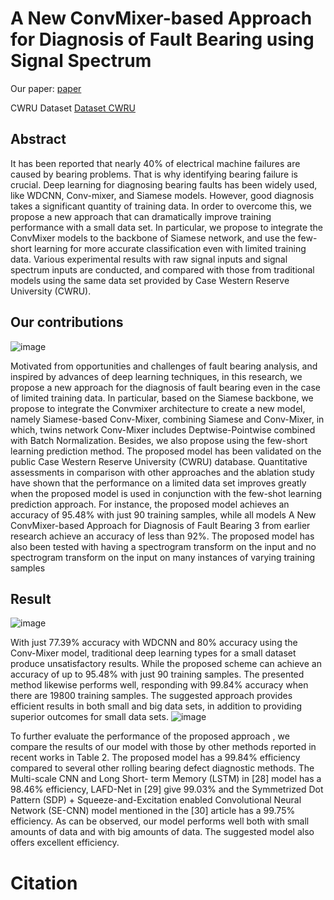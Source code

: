 # A New ConvMixer-based Approach for Diagnosis of Fault Bearing using Signal Spectrum
Our paper: [paper](https://link.springer.com/book/9783031368851?fbclid=IwAR0atikE0_rt3n1fmM5SZ0HuNpBfIKwcrrjYDCKUUdfUFjekMNhcAW79YJA)

CWRU Dataset [Dataset CWRU](http://surl.li/jcnka)
## Abstract
It has been reported that nearly 40% of electrical machine failures are caused by bearing problems. That is why identifying bearing failure is crucial. Deep learning for diagnosing bearing faults has been widely used, like WDCNN, Conv-mixer, and Siamese models. However, good diagnosis takes a significant quantity of training data. In order to overcome this, we propose a new approach that can dramatically improve training performance with a small data set. In particular, we propose to integrate the ConvMixer models to the backbone of Siamese network, and use the few-short learning for more accurate classification even with limited training data. Various experimental results with raw signal inputs and signal spectrum inputs are conducted, and compared with those from traditional models using the same data set provided by Case Western Reserve University (CWRU).
## Our contributions

![image](https://github.com/VuManhHung307201/bearing_faults_diagnosis/assets/106971509/1309f285-63d9-4740-9aa1-d477e14206dc)



Motivated from opportunities and challenges of fault bearing analysis, and inspired by advances of deep learning techniques, in this research, we propose
a new approach for the diagnosis of fault bearing even in the case of limited training data. In particular, based on the Siamese backbone, we propose to
integrate the Convmixer architecture to create a new model, namely Siamese-based Conv-Mixer, combining Siamese and Conv-Mixer, in which, twins network
Conv-Mixer includes Deptwise-Pointwise combined with Batch Normalization. Besides, we also propose using the few-short learning prediction method. The proposed model has been validated on the public Case Western Reserve University (CWRU) database. Quantitative assessments in comparison with other approaches and the ablation study have shown that the performance on a limited
data set improves greatly when the proposed model is used in conjunction with the few-shot learning prediction approach. For instance, the proposed model
achieves an accuracy of 95.48% with just 90 training samples, while all models A New ConvMixer-based Approach for Diagnosis of Fault Bearing 3 from earlier research achieve an accuracy of less than 92%. The proposed model has also been tested with having a spectrogram transform on the input and no spectrogram transform on the input on many instances of varying training samples
## Result
![image](https://github.com/VuManhHung307201/bearing_faults_diagnosis/assets/106971509/4c903c3e-f952-4b76-ade5-46f7bbe7821a)

  With just 77.39% accuracy with WDCNN and 80% accuracy using the Conv-Mixer model, traditional deep learning types for a small dataset produce unsatisfactory results.
While the proposed scheme can achieve an accuracy of up to 95.48% with just 90 training samples. The presented method likewise performs well, responding with 99.84% accuracy when there are 19800 training samples. The suggested approach provides efficient results in both small and big data sets, in addition to providing superior outcomes for small data sets. 
![image](https://github.com/VuManhHung307201/bearing_faults_diagnosis/assets/106971509/3c771828-ec32-4016-92d6-7c27dd1e2725)

  To further evaluate the performance of the proposed approach , we compare
the results of our model with those by other methods reported in recent works in
Table 2. The proposed model has a 99.84% efficiency compared to several other
rolling bearing defect diagnostic methods. The Multi-scale CNN and Long Short-
term Memory (LSTM) in [28] model has a 98.46% efficiency, LAFD-Net in [29]
give 99.03% and the Symmetrized Dot Pattern (SDP) + Squeeze-and-Excitation
enabled Convolutional Neural Network (SE-CNN) model mentioned in the [30]
article has a 99.75% efficiency. As can be observed, our model performs well both
with small amounts of data and with big amounts of data. The suggested model
also offers excellent efficiency.
# Citation
